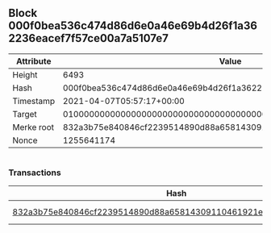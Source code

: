 ## Block 000f0bea536c474d86d6e0a46e69b4d26f1a362236eacef7f57ce00a7a5107e7

Attribute | Value
--- | ---
Height | 6493
Hash | 000f0bea536c474d86d6e0a46e69b4d26f1a362236eacef7f57ce00a7a5107e7
Timestamp | 2021-04-07T05:57:17+00:00
Target | 0100000000000000000000000000000000000000000000000000000000000000
Merke root | 832a3b75e840846cf2239514890d88a65814309110461921e311831b93c25140
Nonce | 1255641174

```

```

### Transactions

Hash | Amount
--- | ---
[832a3b75e840846cf2239514890d88a65814309110461921e311831b93c25140](832a3b75e840846cf2239514890d88a65814309110461921e311831b93c25140.md) | 10.00000000 SKEPTI 

